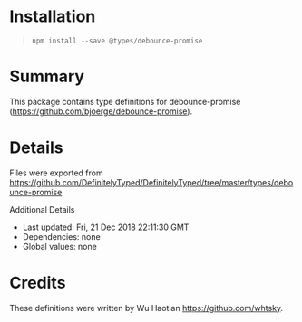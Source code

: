 # Installation
> `npm install --save @types/debounce-promise`

# Summary
This package contains type definitions for debounce-promise (https://github.com/bjoerge/debounce-promise).

# Details
Files were exported from https://github.com/DefinitelyTyped/DefinitelyTyped/tree/master/types/debounce-promise

Additional Details
 * Last updated: Fri, 21 Dec 2018 22:11:30 GMT
 * Dependencies: none
 * Global values: none

# Credits
These definitions were written by Wu Haotian <https://github.com/whtsky>.
